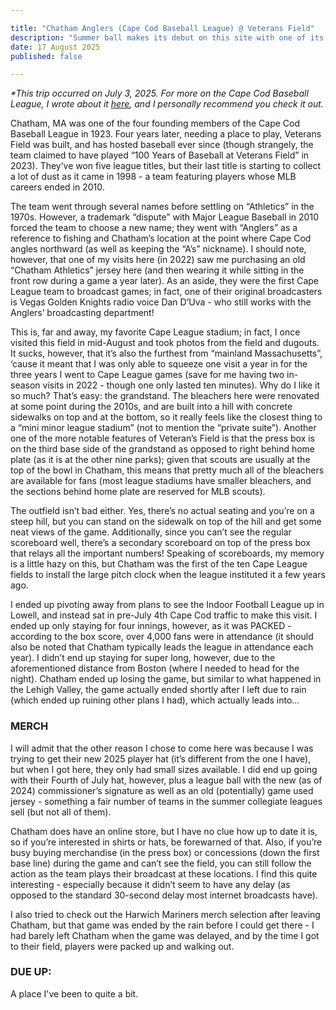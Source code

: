```yaml
---

title: "Chatham Anglers (Cape Cod Baseball League) @ Veterans Field"
description: "Summer ball makes its debut on this site with one of its crown jewels"
date: 17 August 2025
published: false

---
```

*\*This trip occurred on July 3, 2025. For more on the Cape Cod Baseball League, I wrote about it [here](ccbl_overview), and I personally recommend you check it out.*

Chatham, MA was one of the four founding members of the Cape Cod Baseball League in 1923. Four years later, needing a place to play, Veterans Field was built, and has hosted baseball ever since (though strangely, the team claimed to have played “100 Years of Baseball at Veterans Field” in 2023). They’ve won five league titles, but their last title is starting to collect a lot of dust as it came in 1998 - a team featuring players whose MLB careers ended in 2010. 

The team went through several names before settling on “Athletics” in the 1970s. However, a trademark “dispute” with Major League Baseball in 2010 forced the team to choose a new name; they went with “Anglers” as a reference to fishing and Chatham’s location at the point where Cape Cod angles northward (as well as keeping the “A’s” nickname). I should note, however, that one of my visits here (in 2022) saw me purchasing an old “Chatham Athletics” jersey here (and then wearing it while sitting in the front row during a game a year later). As an aside, they were the first Cape League team to broadcast games; in fact, one of their original broadcasters is Vegas Golden Knights radio voice Dan D’Uva - who still works with the Anglers’ broadcasting department!

This is, far and away, my favorite Cape League stadium; in fact, I once visited this field in mid-August and took photos from the field and dugouts. It sucks, however, that it’s also the furthest from “mainland Massachusetts”, ‘cause it meant that I was only able to squeeze one visit a year in for the three years I went to Cape League games (save for me having two in-season visits in 2022 - though one only lasted ten minutes). Why do I like it so much? That’s easy: the grandstand. The bleachers here were renovated at some point during the 2010s, and are built into a hill with concrete sidewalks on top and at the bottom, so it really feels like the closest thing to a “mini minor league stadium” (not to mention the “private suite”). Another one of the more notable features of Veteran’s Field is that the press box is on the third base side of the grandstand as opposed to right behind home plate (as it is at the other nine parks); given that scouts are usually at the top of the bowl in Chatham, this means that pretty much all of the bleachers are available for fans (most league stadiums have smaller bleachers, and the sections behind home plate are reserved for MLB scouts).

The outfield isn’t bad either. Yes, there’s no actual seating and you’re on a steep hill, but you can stand on the sidewalk on top of the hill and get some neat views of the game. Additionally, since you can’t see the regular scoreboard well, there’s a secondary scoreboard on top of the press box that relays all the important numbers! Speaking of scoreboards, my memory is a little hazy on this, but Chatham was the first of the ten Cape League fields to install the large pitch clock when the league instituted it a few years ago.

I ended up pivoting away from plans to see the Indoor Football League up in Lowell, and instead sat in pre-July 4th Cape Cod traffic to make this visit. I ended up only staying for four innings, however, as it was PACKED - according to the box score, over 4,000 fans were in attendance (it should also be noted that Chatham typically leads the league in attendance each year). I didn’t end up staying for super long, however, due to the aforementioned distance from Boston (where I needed to head for the night). Chatham ended up losing the game, but similar to what happened in the Lehigh Valley, the game actually ended shortly after I left due to rain (which ended up ruining other plans I had), which actually leads into…

### MERCH

I will admit that the other reason I chose to come here was because I was trying to get their new 2025 player hat (it’s different from the one I have), but when I got here, they only had small sizes available. I did end up going with their Fourth of July hat, however, plus a league ball with the new (as of 2024) commissioner’s signature as well as an old (potentially) game used jersey - something a fair number of teams in the summer collegiate leagues sell (but not all of them).

Chatham does have an online store, but I have no clue how up to date it is, so if you’re interested in shirts or hats, be forewarned of that. Also, if you’re busy buying merchandise (in the press box) or concessions (down the first base line) during the game and can’t see the field, you can still follow the action as the team plays their broadcast at these locations. I find this quite interesting - especially because it didn’t seem to have any delay (as opposed to the standard 30-second delay most internet broadcasts have).

I also tried to check out the Harwich Mariners merch selection after leaving Chatham, but that game was ended by the rain before I could get there - I had barely left Chatham when the game was delayed, and by the time I got to their field, players were packed up and walking out.

### DUE UP:
A place I've been to quite a bit.
